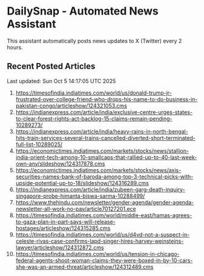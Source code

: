 # DailySnap - Automated News Assistant

This assistant automatically posts news updates to X (Twitter) every 2 hours.

## Recent Posted Articles

Last updated: Sun Oct  5 14:17:05 UTC 2025

1. https://timesofindia.indiatimes.com/world/us/donald-trump-jr-frustrated-over-college-friend-who-drops-his-name-to-do-business-in-pakistan-congo/articleshow/124321053.cms
2. https://indianexpress.com/article/india/exclusive-centre-urges-states-to-clear-forest-rights-act-backlog-15-claims-remain-pending-10289273/
3. https://indianexpress.com/article/india/heavy-rains-in-north-bengal-hits-train-services-several-trains-cancelled-diverted-short-terminated-full-list-10289025/
4. https://economictimes.indiatimes.com/markets/stocks/news/stallion-india-orient-tech-among-10-smallcaps-that-rallied-up-to-40-last-week-own-any/slideshow/124317878.cms
5. https://economictimes.indiatimes.com/markets/stocks/news/axis-securities-names-bank-of-baroda-among-top-3-technical-picks-with-upside-potential-up-to-18/slideshow/124316289.cms
6. https://indianexpress.com/article/india/zubeen-garg-death-inquiry-singapore-probe-himanta-biswa-sarma-10288499/
7. https://www.thehindu.com/newsletter/gender-agenda/gender-agenda-newsletter-all-work-no-pay/article70127201.ece
8. https://timesofindia.indiatimes.com/world/middle-east/hamas-agrees-to-gaza-plan-in-part-says-will-release-hostages/articleshow/124315285.cms
9. https://timesofindia.indiatimes.com/world/us/d4vd-not-a-suspect-in-celeste-rivas-case-confirms-lapd-singer-hires-harvey-weinsteins-lawyer/articleshow/124312872.cms
10. https://timesofindia.indiatimes.com/world/us/tension-in-chicago-federal-agents-shoot-woman-claims-they-were-boxed-in-by-10-cars-she-was-an-armed-threat/articleshow/124312489.cms
